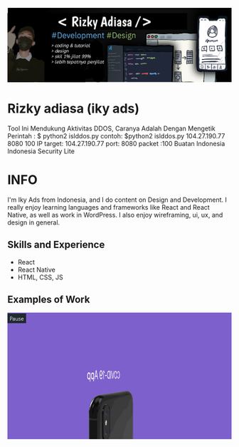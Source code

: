 ![Design and Development](https://github.com/rizkiadiasa/DDOS-IP-IKY-ADS/blob/master/Iky.jpg)

# Rizky adiasa (iky ads)
Tool Ini Mendukung Aktivitas DDOS, Caranya Adalah Dengan Mengetik Perintah : $ python2 islddos.py <ip> <port> <packet> contoh: $python2 islddos.py 104.27.190.77 8080 100 IP target: 104.27.190.77 port: 8080 packet :100 Buatan Indonesia Indonesia Security Lite

# INFO
I'm Iky Ads from Indonesia, and I do content on Design and Development. I really enjoy learning languages and frameworks like React and React Native, as well as work in WordPress. I also enjoy wireframing, ui, ux, and design in general. 

## Skills and Experience
* React
* React Native
* HTML, CSS, JS

## Examples of Work
<img src="https://github.com/IkyOgiwara/IkyOgiwara/blob/master/covid19.gif" width="512" >
